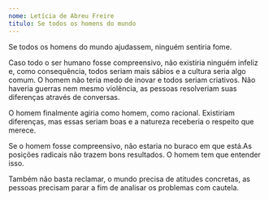 ```yaml
---
nome: Letícia de Abreu Freire
titulo: Se todos os homens do mundo
---
```


Se todos os homens do mundo ajudassem, ninguém sentiria fome.

Caso todo o ser humano fosse compreensivo, não existiria ninguém infeliz e, como consequência, todos seriam mais sábios e a cultura seria algo comum. O homem não teria medo de inovar e todos seriam criativos. Não haveria guerras nem mesmo violência, as pessoas resolveriam suas diferenças através de conversas.

O homem finalmente agiria como homem, como racional. Existiriam diferenças, mas essas seriam boas e a natureza receberia o respeito que merece.

Se o homem fosse compreensivo, não estaria no buraco em que está.As posições radicais não trazem bons resultados. O homem tem que entender isso.

Também não basta reclamar, o mundo precisa de atitudes concretas, as pessoas precisam parar a fim de analisar os problemas com cautela.

